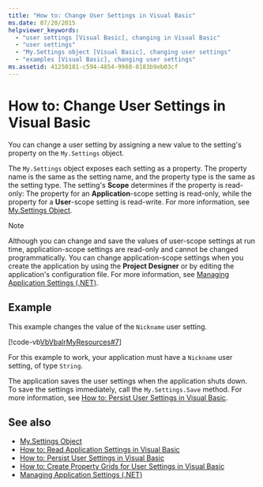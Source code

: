 ```yaml
---
title: "How to: Change User Settings in Visual Basic"
ms.date: 07/20/2015
helpviewer_keywords: 
  - "user settings [Visual Basic], changing in Visual Basic"
  - "user settings"
  - "My.Settings object [Visual Basic], changing user settings"
  - "examples [Visual Basic], changing user settings"
ms.assetid: 41250181-c594-4854-9988-8183b9eb03cf
---
```

# How to: Change User Settings in Visual Basic
You can change a user setting by assigning a new value to the setting's property on the `My.Settings` object.  
  
 The `My.Settings` object exposes each setting as a property. The property name is the same as the setting name, and the property type is the same as the setting type. The setting's **Scope** determines if the property is read-only: The property for an **Application**-scope setting is read-only, while the property for a **User**-scope setting is read-write. For more information, see [My.Settings Object](../../../../visual-basic/language-reference/objects/my-settings-object.md).  
  
> [!NOTE]
> Although you can change and save the values of user-scope settings at run time, application-scope settings are read-only and cannot be changed programmatically. You can change application-scope settings when you create the application by using the **Project Designer** or by editing the application's configuration file. For more information, see [Managing Application Settings (.NET)](/visualstudio/ide/managing-application-settings-dotnet).  
  
## Example  
 This example changes the value of the `Nickname` user setting.  
  
 [!code-vb[VbVbalrMyResources#7](~/samples/snippets/visualbasic/VS_Snippets_VBCSharp/VbVbalrMyResources/VB/Form1.vb#7)]  
  
 For this example to work, your application must have a `Nickname` user setting, of type `String`.  
  
 The application saves the user settings when the application shuts down. To save the settings immediately, call the `My.Settings.Save` method. For more information, see [How to: Persist User Settings in Visual Basic](../../../../visual-basic/developing-apps/programming/app-settings/how-to-persist-user-settings.md).  
  
## See also

- [My.Settings Object](../../../../visual-basic/language-reference/objects/my-settings-object.md)
- [How to: Read Application Settings in Visual Basic](../../../../visual-basic/developing-apps/programming/app-settings/how-to-read-application-settings.md)
- [How to: Persist User Settings in Visual Basic](../../../../visual-basic/developing-apps/programming/app-settings/how-to-persist-user-settings.md)
- [How to: Create Property Grids for User Settings in Visual Basic](../../../../visual-basic/developing-apps/programming/app-settings/how-to-create-property-grids-for-user-settings.md)
- [Managing Application Settings (.NET)](/visualstudio/ide/managing-application-settings-dotnet)
